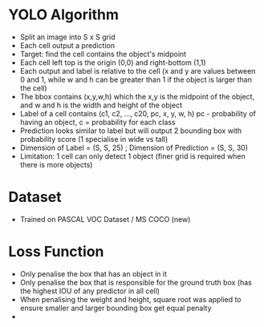 # YOLO Algorithm
- Split an image into S x S grid
- Each cell output a prediction 
- Target: find the cell contains the object's midpoint
- Each cell left top is the origin (0,0) and right-bottom (1,1)
- Each output and label is relative to the cell (x and y are values between 0 and 1, while w and h can be greater than 1 if the object is larger than the cell)
- The bbox contains (x,y,w,h) which the x,y is the midpoint of the object, and w and h is the width and height of the object
- Label of a cell contains (c1, c2, ..., c20, pc, x, y, w, h) pc - probability of having an object, c = probability for each class
- Prediction looks similar to label but will output 2 bounding box with probability score (1 specialise in wide vs tall)
- Dimension of Label = (S, S, 25) ; Dimension of Prediction = (S, S, 30)
- Limitation: 1 cell can only detect 1 object (finer grid is required when there is more objects)

# Dataset
- Trained on PASCAL VOC Dataset / MS COCO (new)

# Loss Function
- Only penalise the box that has an object in it
- Only penalise the box that is responsible for the ground truth box (has the highest IOU of any predictor in all cell)
- When penalising the weight and height, square root was applied to ensure smaller and larger bounding box get equal penalty
- 